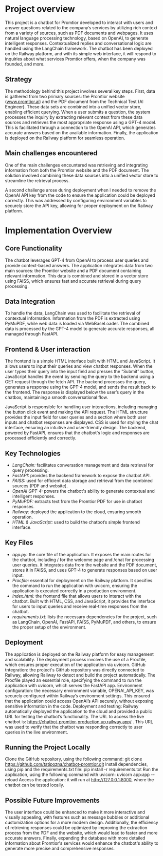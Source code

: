 # Project overview
This project is a chatbot for Promtior developed to interact with users and answer questions related to the company’s services by utilizing rich context from a variety of sources, such as PDF documents and webpages. It uses natural language processing technology, based on OpenAI, to generate intelligent responses. Contextualized replies and conversational logic are handled using the LangChain framework. The chatbot has been deployed on the Railway platform, and with its simple web interface, it will respond to inquiries about what services Promtior offers, when the company was founded, and more.

## Strategy
The methodology behind this project involves several key steps. First, data is gathered from two primary sources: the Promtior website (www.promtior.ai) and the PDF document from the Technical Test (AI Engineer). These data sets are combined into a unified vector store, enabling efficient querying. When a user submits a question, the system processes the inquiry by extracting relevant context from these data sources and retrieves the most appropriate response using a GPT-4 model. This is facilitated through a connection to the OpenAI API, which generates accurate answers based on the available information. Finally, the application is deployed on the Railway platform for seamless operation.

## Main challenges encountered
One of the main challenges encountered was retrieving and integrating information from both the Promtior website and the PDF document. The solution involved combining these data sources into a unified vector store to streamline the retrieval process.

A second challenge arose during deployment when I needed to remove the OpenAI API key from the code to ensure the application could be deployed correctly. This was addressed by configuring environment variables to securely store the API key, allowing for proper deployment on the Railway platform.


# Implementation Overview
## Core Functionality
The chatbot leverages GPT-4 from OpenAI to process user queries and provide context-based answers. The application integrates data from two main sources: the Promtior website and a PDF document containing relevant information. This data is combined and stored in a vector store using FAISS, which ensures fast and accurate retrieval during query processing.

## Data Integration
To handle the data, LangChain was used to facilitate the retrieval of contextual information. Information from the PDF is extracted using PyMuPDF, while web data is loaded via WebBaseLoader. The combined data is processed by the GPT-4 model to generate accurate responses, all managed through FastAPI.

## Frontend & User interaction
The frontend is a simple HTML interface built with HTML and JavaScript. It allows users to input their queries and view chatbot responses. When the user types their query into the input field and presses the “Submit” button, JavaScript handles the event by sending the query to the backend using a GET request through the fetch API. The backend processes the query, generates a response using the GPT-4 model, and sends the result back to the frontend. The response is displayed below the user’s query in the chatbox, maintaining a smooth conversational flow.

JavaScript is responsible for handling user interactions, including managing the button click event and making the API request. The HTML structure provides the input field for user queries and a section where both user inputs and chatbot responses are displayed. CSS is used for styling the chat interface, ensuring an intuitive and user-friendly design. The backend, powered by FastAPI, ensures that the chatbot's logic and responses are processed efficiently and correctly.


## Key Technologies
- *LangChain:* facilitates conversation management and data retrieval for query processing.
- *FastAPI:* provides the backend framework to expose the chatbot API.
- *FAISS:* used for efficient data storage and retrieval from the combined sources (PDF and website).
- *OpenAI GPT-4:* powers the chatbot's ability to generate contextual and intelligent responses.
- *PyMuPDF:* extracts text from the Promtior PDF for use in chatbot responses.
- *Railway:* deployed the application to the cloud, ensuring smooth operation.
- *HTML & JavaScript:* used to build the chatbot’s simple frontend interface.

## Key Files
- *app.py:* the core file of the application. It exposes the main routes for the chatbot, including / for the welcome page and /chat for processing user queries. It integrates data from the website and the PDF document, stores it in FAISS, and uses GPT-4 to generate responses based on user input.
- *Procfile:* essential for deployment on the Railway platform. It specifies the command to run the application with uvicorn, ensuring the application is executed correctly in a production environment.
- *index.html:* the frontend file that allows users to interact with the chatbot. Built with HTML, CSS, and JavaScript, it provides the interface for users to input queries and receive real-time responses from the chatbot.
- *requirements.txt:* lists the necessary dependencies for the project, such as LangChain, OpenAI, FastAPI, FAISS, PyMuPDF, and others, to ensure the proper setup of the environment.

## Deployment
The application is deployed on the Railway platform for easy management and scalability. The deployment process involves the use of a Procfile, which ensures proper execution of the application via uvicorn.
GitHub tntegration: the project's GitHub repository was directly connected to Railway, allowing Railway to detect and build the project automatically. The Procfile played an essential role, specifying the command to run the application with uvicorn, which serves the FastAPI app.
Environment configuration: the necessary environment variable, OPENAI_API_KEY, was securely configured within Railway’s environment settings. This ensured that the application could access OpenAI’s API securely, without exposing sensitive information in the code.
Deployment and testing: Railway automatically deployed the application to the cloud and provided a public URL for testing the chatbot’s functionality. The URL to access the live chatbot is: https://chatbot-promtior-production.up.railway.app/ . This URL was used to verify that the chatbot was responding correctly to user queries in the live environment.

## Running the Project Locally
Clone the GitHub repository, using the following command: 
git clone https://github.com/tatipozna/chatbot-promtior.git
Install dependencies, using pip and the requirements.txt file:
pip install -r requirements.txt
Run the application, using the following command with uvicorn:
uvicorn app:app --reload
Access the application: it will run at http://127.0.0.1:8000, where the chatbot can be tested locally.

## Possible Future Improvements
The user interface could be enhanced to make it more interactive and visually appealing, with features such as message bubbles or additional customization options for a more modern design. Additionally, the efficiency of retrieving responses could be optimized by improving the extraction process from the PDF and the website, which would lead to faster and more accurate answers. Finally, expanding the database with more detailed information about Promtior's services would enhance the chatbot's ability to generate more precise and comprehensive responses.
